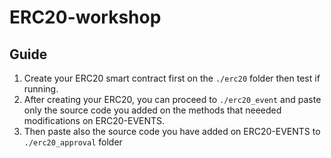 # ERC20-workshop

## Guide
1. Create your ERC20 smart contract first on the `./erc20` folder then test if running.
2. After creating your ERC20, you can proceed to `./erc20_event` and paste only the source code you added on the methods that neeeded modifications on ERC20-EVENTS.
3. Then paste also the source code you have added on ERC20-EVENTS to `./erc20_approval` folder
